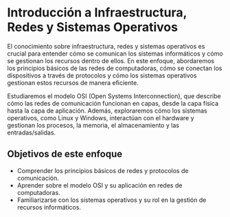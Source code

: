 # Introducción a Infraestructura, Redes y Sistemas Operativos

El conocimiento sobre infraestructura, redes y sistemas operativos es crucial para entender cómo se comunican los sistemas informáticos y cómo se gestionan los recursos dentro de ellos. En este enfoque, abordaremos los principios básicos de las redes de computadoras, cómo se conectan los dispositivos a través de protocolos y cómo los sistemas operativos gestionan estos recursos de manera eficiente.

Estudiaremos el modelo OSI (Open Systems Interconnection), que describe cómo las redes de comunicación funcionan en capas, desde la capa física hasta la capa de aplicación. Además, exploraremos cómo los sistemas operativos, como Linux y Windows, interactúan con el hardware y gestionan los procesos, la memoria, el almacenamiento y las entradas/salidas.

## Objetivos de este enfoque
- Comprender los principios básicos de redes y protocolos de comunicación.
- Aprender sobre el modelo OSI y su aplicación en redes de computadoras.
- Familiarizarse con los sistemas operativos y su rol en la gestión de recursos informáticos.
